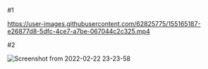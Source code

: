 #1




https://user-images.githubusercontent.com/62825775/155165187-e26877d8-5dfc-4ce7-a7be-067044c2c325.mp4





#2


![Screenshot from 2022-02-22 23-23-58](https://user-images.githubusercontent.com/62825775/155163281-7421ed4e-dbe7-4a0c-908f-ab0f3833d336.png)
